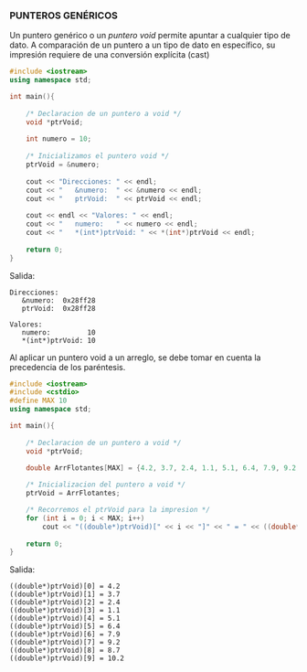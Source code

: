 ### PUNTEROS GENÉRICOS
Un puntero genérico o un *puntero void* permite apuntar a cualquier tipo de dato.
A comparación de un puntero a un tipo de dato en específico, su impresión requiere de una conversión explícita (cast) 
```cpp
#include <iostream>
using namespace std;

int main(){
	
	/* Declaracion de un puntero a void */
	void *ptrVoid;	
	
	int numero = 10;
	
	/* Inicializamos el puntero void */
	ptrVoid = &numero;
	
	cout << "Direcciones: " << endl;
	cout << "   &numero:  " << &numero << endl;
	cout << "   ptrVoid:  " << ptrVoid << endl;
	
	cout << endl << "Valores: " << endl;
	cout << "   numero:   " << numero << endl;
	cout << "   *(int*)ptrVoid: " << *(int*)ptrVoid << endl;
	
	return 0;
}
```
Salida:
```console 
Direcciones: 
   &numero:  0x28ff28
   ptrVoid:  0x28ff28

Valores: 
   numero:         10
   *(int*)ptrVoid: 10

```

Al aplicar un puntero void a un arreglo, se debe tomar en cuenta la precedencia de los paréntesis.


```cpp
#include <iostream>
#include <cstdio>
#define MAX 10
using namespace std;

int main(){
	
	/* Declaracion de un puntero a void */
	void *ptrVoid;	
	
	double ArrFlotantes[MAX] = {4.2, 3.7, 2.4, 1.1, 5.1, 6.4, 7.9, 9.2, 8.7, 10.2};

	/* Inicializacion del puntero a void */
	ptrVoid = ArrFlotantes;

	/* Recorremos el ptrVoid para la impresion */
	for (int i = 0; i < MAX; i++)	
		cout << "((double*)ptrVoid)[" << i << "]" << " = " << ((double*)ptrVoid)[i] << endl;
		
	return 0;
}
```
Salida:
```console 
((double*)ptrVoid)[0] = 4.2
((double*)ptrVoid)[1] = 3.7
((double*)ptrVoid)[2] = 2.4
((double*)ptrVoid)[3] = 1.1
((double*)ptrVoid)[4] = 5.1
((double*)ptrVoid)[5] = 6.4
((double*)ptrVoid)[6] = 7.9
((double*)ptrVoid)[7] = 9.2
((double*)ptrVoid)[8] = 8.7
((double*)ptrVoid)[9] = 10.2

```
